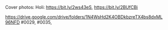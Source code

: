 Cover photos:
Holi: https://bit.ly/2ws43eS, https://bit.ly/2BUfCBi

https://drive.google.com/drive/folders/1N4WsHd2K4OBDkbzreTX4bs8dxML96NFD
#0029, #0035,
